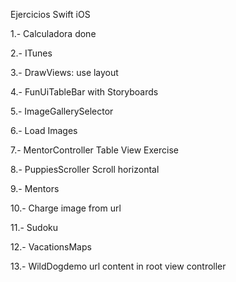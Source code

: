Ejercicios Swift iOS

1.- Calculadora done

2.- ITunes

3.- DrawViews: use layout

4.- FunUiTableBar with Storyboards

5.- ImageGallerySelector

6.- Load Images

7.- MentorController Table View Exercise

8.- PuppiesScroller Scroll horizontal

9.- Mentors

10.- Charge image from url

11.- Sudoku

12.- VacationsMaps

13.- WildDogdemo url content in root view controller
